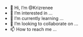 - 👋 Hi, I’m @Krizrenee
- 👀 I’m interested in ...
- 🌱 I’m currently learning ...
- 💞️ I’m looking to collaborate on ...
- 📫 How to reach me ...

<!---
Krizrenee/Krizrenee is a ✨ special ✨ repository because its `README.md` (this file) appears on your GitHub profile.
You can click the Preview link to take a look at your changes.
--->
